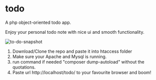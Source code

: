 # todo
A php object-oriented todo app.

Enjoy your personal todo note with nice ui and smooth functionality.

![to-do-snapshot](https://user-images.githubusercontent.com/28216793/151143423-f589a0c0-fca5-404a-a1df-af4af7785370.PNG)

1. Download/Clone the repo and paste it into htaccess folder
2. Make sure your Apache and Mysql is running.
3. run command if needed "composer dump-autoload" without the quotations.
4. Paste url http://localhost/todo/ to your favourite browser and boom!




